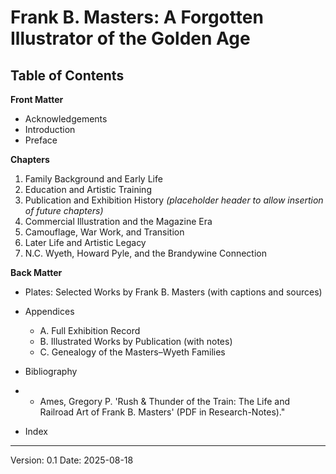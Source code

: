 # Frank B. Masters: A Forgotten Illustrator of the Golden Age

## Table of Contents

**Front Matter**
- Acknowledgements
- Introduction
- Preface

**Chapters**
1. Family Background and Early Life
2. Education and Artistic Training
3. Publication and Exhibition History *(placeholder header to allow insertion of future chapters)*
4. Commercial Illustration and the Magazine Era
5. Camouflage, War Work, and Transition
6. Later Life and Artistic Legacy
7. N.C. Wyeth, Howard Pyle, and the Brandywine Connection

**Back Matter**
- Plates: Selected Works by Frank B. Masters (with captions and sources)
- Appendices
  - A. Full Exhibition Record
  - B. Illustrated Works by Publication (with notes)
  - C. Genealogy of the Masters–Wyeth Families
- Bibliography
- - Ames, Gregory P. 'Rush & Thunder of the Train: The Life and Railroad Art of Frank B. Masters' (PDF in Research-Notes)."


- Index

---
Version: 0.1
Date: 2025-08-18

